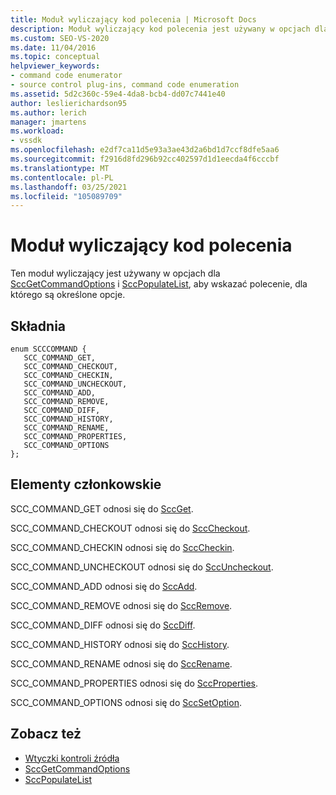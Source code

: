 ```yaml
---
title: Moduł wyliczający kod polecenia | Microsoft Docs
description: Moduł wyliczający kod polecenia jest używany w opcjach dla SccGetCommandOptions i SccPopulateListto, aby wskazać polecenie, dla którego są określone opcje.
ms.custom: SEO-VS-2020
ms.date: 11/04/2016
ms.topic: conceptual
helpviewer_keywords:
- command code enumerator
- source control plug-ins, command code enumeration
ms.assetid: 5d2c360c-59e4-4da8-bcb4-dd07c7441e40
author: leslierichardson95
ms.author: lerich
manager: jmartens
ms.workload:
- vssdk
ms.openlocfilehash: e2df7ca11d5e93a3ae43d2a6bd1d7ccf8dfe5aa6
ms.sourcegitcommit: f2916d8fd296b92cc402597d1d1eecda4f6cccbf
ms.translationtype: MT
ms.contentlocale: pl-PL
ms.lasthandoff: 03/25/2021
ms.locfileid: "105089709"
---
```

# <a name="command-code-enumerator"></a>Moduł wyliczający kod polecenia
Ten moduł wyliczający jest używany w opcjach dla [SccGetCommandOptions](../extensibility/sccgetcommandoptions-function.md) i [SccPopulateList](../extensibility/sccpopulatelist-function.md), aby wskazać polecenie, dla którego są określone opcje.

## <a name="syntax"></a>Składnia

```
enum SCCCOMMAND {
   SCC_COMMAND_GET,
   SCC_COMMAND_CHECKOUT,
   SCC_COMMAND_CHECKIN,
   SCC_COMMAND_UNCHECKOUT,
   SCC_COMMAND_ADD,
   SCC_COMMAND_REMOVE,
   SCC_COMMAND_DIFF,
   SCC_COMMAND_HISTORY,
   SCC_COMMAND_RENAME,
   SCC_COMMAND_PROPERTIES,
   SCC_COMMAND_OPTIONS
};
```

## <a name="members"></a>Elementy członkowskie
SCC_COMMAND_GET odnosi się do [SccGet](../extensibility/sccget-function.md).

SCC_COMMAND_CHECKOUT odnosi się do [SccCheckout](../extensibility/scccheckout-function.md).

SCC_COMMAND_CHECKIN odnosi się do [SccCheckin](../extensibility/scccheckin-function.md).

SCC_COMMAND_UNCHECKOUT odnosi się do [SccUncheckout](../extensibility/sccuncheckout-function.md).

SCC_COMMAND_ADD odnosi się do [SccAdd](../extensibility/sccadd-function.md).

SCC_COMMAND_REMOVE odnosi się do [SccRemove](../extensibility/sccremove-function.md).

SCC_COMMAND_DIFF odnosi się do [SccDiff](../extensibility/sccdiff-function.md).

SCC_COMMAND_HISTORY odnosi się do [SccHistory](../extensibility/scchistory-function.md).

SCC_COMMAND_RENAME odnosi się do [SccRename](../extensibility/sccrename-function.md).

SCC_COMMAND_PROPERTIES odnosi się do [SccProperties](../extensibility/sccproperties-function.md).

SCC_COMMAND_OPTIONS odnosi się do [SccSetOption](../extensibility/sccsetoption-function.md).

## <a name="see-also"></a>Zobacz też
- [Wtyczki kontroli źródła](../extensibility/source-control-plug-ins.md)
- [SccGetCommandOptions](../extensibility/sccgetcommandoptions-function.md)
- [SccPopulateList](../extensibility/sccpopulatelist-function.md)
